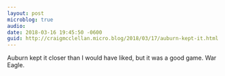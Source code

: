 ```yaml
---
layout: post
microblog: true
audio: 
date: 2018-03-16 19:45:50 -0600
guid: http://craigmcclellan.micro.blog/2018/03/17/auburn-kept-it.html
---
```

Auburn kept it closer than I would have liked, but it was a good game. War Eagle.
